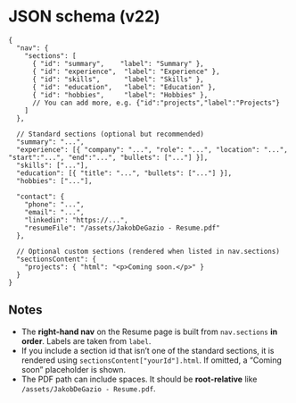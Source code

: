 # JSON schema (v22)

```jsonc
{
  "nav": {
    "sections": [
      { "id": "summary",    "label": "Summary" },
      { "id": "experience",  "label": "Experience" },
      { "id": "skills",      "label": "Skills" },
      { "id": "education",   "label": "Education" },
      { "id": "hobbies",     "label": "Hobbies" },
      // You can add more, e.g. {"id":"projects","label":"Projects"}
    ]
  },

  // Standard sections (optional but recommended)
  "summary": "...",
  "experience": [{ "company": "...", "role": "...", "location": "...", "start":"...", "end":"...", "bullets": ["..."] }],
  "skills": ["..."],
  "education": [{ "title": "...", "bullets": ["..."] }],
  "hobbies": ["..."],

  "contact": {
    "phone": "...",
    "email": "...",
    "linkedin": "https://...",
    "resumeFile": "/assets/JakobDeGazio - Resume.pdf"
  },

  // Optional custom sections (rendered when listed in nav.sections)
  "sectionsContent": {
    "projects": { "html": "<p>Coming soon.</p>" }
  }
}
```

## Notes
- The **right-hand nav** on the Resume page is built from `nav.sections` **in order**. Labels are taken from `label`.
- If you include a section id that isn’t one of the standard sections, it is rendered using `sectionsContent["yourId"].html`. If omitted, a “Coming soon” placeholder is shown.
- The PDF path can include spaces. It should be **root‑relative** like `/assets/JakobDeGazio - Resume.pdf`.
